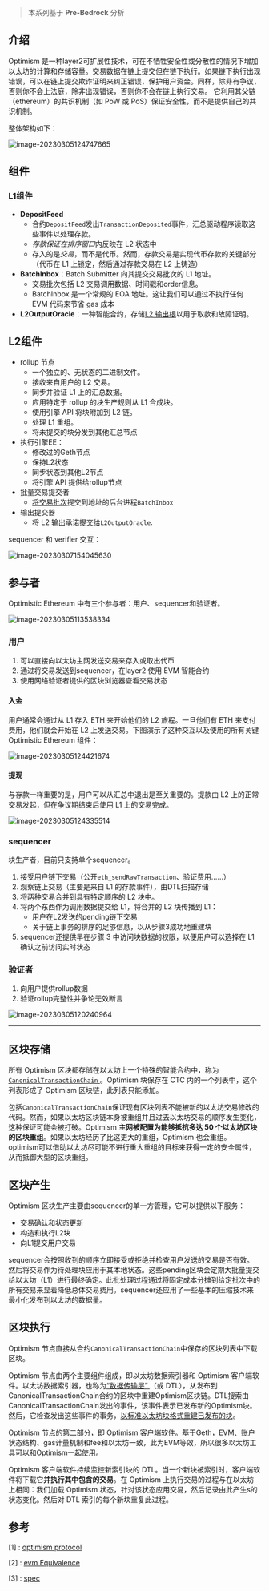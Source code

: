 > 本系列基于 **Pre-Bedrock** 分析

## 介绍

Optimism 是一种layer2可扩展性技术，可在不牺牲安全性或分散性的情况下增加以太坊的计算和存储容量。交易数据在链上提交但在链下执行。如果链下执行出现错误，可以在链上提交欺诈证明来纠正错误，保护用户资金。同样，除非有争议，否则你不会上法庭，除非出现错误，否则你不会在链上执行交易。 它利用其父链（ethereum）的共识机制（如 PoW 或 PoS）保证安全性，而不是提供自己的共识机制。

整体架构如下：

![image-20230305124747665](https://p.ipic.vip/1jtt0z.png)

## 组件

### L1组件

- **DepositFeed**
  - 合约`DepositFeed`发出`TransactionDeposited`事件，汇总驱动程序读取这些事件以处理存款。
  - *存款保证在排序窗口*内反映在 L2 状态中
  - 存入的是*交易*，而不是代币。然而，存款交易是实现代币存款的关键部分（代币在 L1 上锁定，然后通过存款交易在 L2 上铸造）
- **BatchInbox**：Batch Submitter 向其提交交易批次的 L1 地址。
  - 交易批次包括 L2 交易调用数据、时间戳和order信息。
  - BatchInbox 是一个常规的 EOA 地址。这让我们可以通过不执行任何 EVM 代码来节省 gas 成本
- **L2OutputOracle**：一种智能合约，存储[L2 输出根](https://github.com/ethereum-optimism/optimism/blob/develop/specs/glossary.md#l2-output)以用于取款和故障证明。

## L2组件

- rollup 节点
  - 一个独立的、无状态的二进制文件。
  - 接收来自用户的 L2 交易。
  - 同步并验证 L1 上的汇总数据。
  - 应用特定于 rollup 的块生产规则从 L1 合成块。
  - 使用引擎 API 将块附加到 L2 链。
  - 处理 L1 重组。
  - 将未提交的块分发到其他汇总节点
- 执行引擎EE：
  - 修改过的Geth节点
  - 保持L2状态
  - 同步状态到其他L2节点
  - 将引擎 API 提供给rollup节点
- 批量交易提交者
  - [将交易批次](https://github.com/ethereum-optimism/optimism/blob/develop/specs/glossary.md#sequencer-batch)提交到地址的后台进程`BatchInbox`
- 输出提交器
  - 将 L2 输出承诺提交给`L2OutputOracle`.



sequencer 和 verifier 交互：

![image-20230307154045630](https://p.ipic.vip/xzrcao.png)

## 参与者

Optimistic Ethereum 中有三个参与者：用户、sequencer和验证者。

![image-20230305113538334](https://p.ipic.vip/5y5vfo.png)



### 用户

1. 可以直接向以太坊主网发送交易来存入或取出代币
2. 通过将交易发送到sequencer，在layer2 使用 EVM 智能合约
3. 使用网络验证者提供的区块浏览器查看交易状态

#### 入金

用户通常会通过从 L1 存入 ETH 来开始他们的 L2 旅程。一旦他们有 ETH 来支付费用，他们就会开始在 L2 上发送交易。下图演示了这种交互以及使用的所有关键 Optimistic Ethereum 组件：

![image-20230305124421674](https://p.ipic.vip/gposg6.png)

#### 提现

与存款一样重要的是，用户可以从汇总中退出是至关重要的。提款由 L2 上的正常交易发起，但在争议期结束后使用 L1 上的交易完成。

![image-20230305124335514](https://p.ipic.vip/cp0ip6.png)

### sequencer

块生产者，目前只支持单个sequencer。

1. 接受用户链下交易（公开`eth_sendRawTransaction`、验证费用……）
2. 观察链上交易（主要是来自 L1 的存款事件），由DTL扫描存储
3. 将两种交易合并到具有特定顺序的 L2 块中。
4. 将两个东西作为调用数据提交给 L1，将合并的 L2 块传播到 L1：
   - 用户在L2发送的pending链下交易
   - 关于链上事务的排序的足够信息，以从步骤3成功地重建块
5. sequencer还提供早在步骤 3 中访问块数据的权限，以便用户可以选择在 L1 确认之前访问实时状态

### 验证者

1. 向用户提供rollup数据
2. 验证rollup完整性并争论无效断言

![image-20230305120240964](https://p.ipic.vip/agbyde.png)

--------

## 区块存储

所有 Optimism 区块都存储在以太坊上一个特殊的智能合约中，称为[`CanonicalTransactionChain` ](https://etherscan.io/address/0x5E4e65926BA27467555EB562121fac00D24E9dD2)。Optimism 块保存在 CTC 内的一个列表中，这个列表形成了 Optimism 区块链，此列表只能添加。

包括`CanonicalTransactionChain`保证现有区块列表不能被新的以太坊交易修改的代码。然而，如果以太坊区块链本身被重组并且过去以太坊交易的顺序发生变化，这种保证可能会被打破。Optimism **主网被配置为能够抵抗多达 50 个以太坊区块的区块重组**。如果以太坊经历了比这更大的重组，Optimism 也会重组。optimism可以借助以太坊尽可能不进行重大重组的目标来获得一定的安全属性，从而抵御大型的区块重组。

## 区块产生

Optimism 区块生产主要由sequencer的单一方管理，它可以提供以下服务：

- 交易确认和状态更新
- 构造和执行L2块
- 向L1提交用户交易

sequencer会按照收到的顺序立即接受或拒绝并检查用户发送的交易是否有效。然后将交易作为待处理块应用于其本地状态。这些pending区块会定期大批量提交给以太坊（L1）进行最终确定。此批处理过程通过将固定成本分摊到给定批次中的所有交易来显着降低总体交易费用。sequencer还应用了一些基本的压缩技术来最小化发布到以太坊的数据量。

## 区块执行

Optimism 节点直接从合约`CanonicalTransactionChain`中保存的区块列表中下载区块。

Optimism 节点由两个主要组件组成，即以太坊数据索引器和 Optimism 客户端软件。以太坊数据索引器，也称为[“数据传输层” ](https://github.com/ethereum-optimism/optimism/tree/develop/packages/data-transport-layer)（或 DTL），从发布到CanonicalTransactionChain合约的区块中重建Optimism区块链。DTL搜索由CanonicalTransactionChain发出的事件，该事件表示已发布新的Optimism块。然后，它检查发出这些事件的事务，[以标准以太坊块格式重建已发布的块](https://ethereum.org/en/developers/docs/blocks/#block-anatomy)。

Optimism 节点的第二部分，即 Optimism 客户端软件。基于Geth，EVM、账户状态结构、gas计量机制和fee和以太坊一致，此为EVM等效，所以很多以太坊工具可以和Optimism一起使用。

Optimism 客户端软件持续监控新索引块的 DTL。当一个新块被索引时，客户端软件将下载它**并执行其中包含的交易**。在 Optimism 上执行交易的过程与在以太坊上相同：我们加载 Optimism 状态，针对该状态应用交易，然后记录由此产生s的状态变化。然后对 DTL 索引的每个新块重复此过程。



## 参考

[1] : [optimism protocol](https://community.optimism.io/docs/protocol/)

[2] : [evm Equivalence](https://medium.com/ethereum-optimism/introducing-evm-equivalence-5c2021deb306)

[3] : [spec](https://github.com/ethereum-optimism/optimistic-specs)





